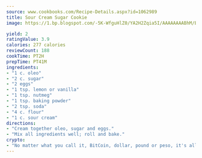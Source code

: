 ```yaml
---
source: www.cookbooks.com/Recipe-Details.aspx?id=1062989
title: Sour Cream Sugar Cookie
image: https://1.bp.blogspot.com/-5K-WfguHlZ0/YA2H2Zqia5I/AAAAAAAABhM/Bdgu68p4aG0Q6jWdy3eGaUXSKw5p3sdxwCLcBGAsYHQ/s324/7.png

yield: 2
ratingValue: 3.9
calories: 277 calories
reviewCount: 188
cookTime: PT2H
prepTime: PT41M
ingredients:
- "1 c. oleo"
- "2 c. sugar"
- "2 eggs"
- "1 tsp. lemon or vanilla"
- "1 tsp. nutmeg"
- "1 tsp. baking powder"
- "2 tsp. soda"
- "4 c. flour"
- "1 c. sour cream"
directions:
- "Cream together oleo, sugar and eggs."
- "Mix all ingredients well; roll and bake."
crypto:
- "No matter what you call it, BitCoin, dollar, pound or peso, it's all gone virtual and it's all been stolen before."
---
```

